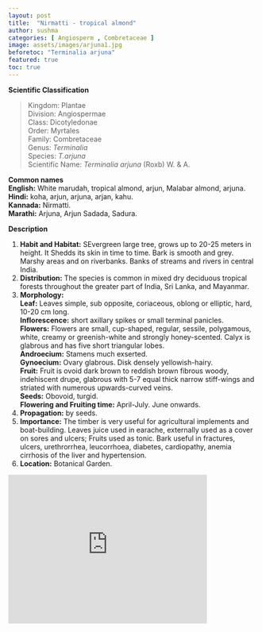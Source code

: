 ```yaml
---
layout: post
title:  "Nirmatti - tropical almond"
author: sushma
categories: [ Angiosperm , Combretaceae ]
image: assets/images/arjuna1.jpg
beforetoc: "Terminalia arjuna"
featured: true
toc: true
---
```

  
**Scientific Classification**  
>Kingdom:			Plantae  
>Division:			Angiospermae  
>Class:				Dicotyledonae  
>Order:				Myrtales  
>Family:			Combretaceae  
>Genus:				*Terminalia*  
>Species:			*T.arjuna*  
>Scientific Name:	*Terminalia arjuna* (Roxb) W. & A.  
  
**Common names**  
**English:** White marudah, tropical almond, arjun, Malabar almond, arjuna.  
**Hindi:** koha, arjun, arjuna, arjan, kahu.  
**Kannada:** Nirmatti.  
**Marathi:** Arjuna, Arjun Sadada, Sadura.  
  
**Description**  
1. **Habit and Habitat:** SEvergreen large tree, grows up to 20-25 meters in height. It Shedds its skin in time to time. Bark is smooth and grey. Marshy areas and on riverbanks. Banks of streams and rivers in central India.  
2. **Distribution:** The species is common in mixed dry deciduous tropical forests throughout the greater part of India, Sri Lanka, and Mayanmar.  
3. **Morphology:**  
**Leaf:** Leaves simple, sub opposite, coriaceous, oblong or elliptic, hard, 10-20 cm long.  
**Inflorescence:** short axillary spikes or small terminal panicles.  
**Flowers:** Flowers are small, cup-shaped, regular, sessile, polygamous, white, creamy or greenish-white and strongly honey-scented. Calyx is glabrous and has five short triangular lobes.  
**Androecium:** Stamens much exserted.  
**Gynoecium:** Ovary glabrous. Disk densely yellowish-hairy.  
**Fruit:** Fruit is ovoid   dark brown to reddish brown fibrous woody, indehiscent drupe, glabrous with 5-7 equal thick narrow stiff-wings and striated with numerous upwards-curved veins.  
**Seeds:** Obovoid, turgid.  
**Flowering and Fruiting time:** April-July. June onwards.  
4. **Propagation:** by seeds.  
5. **Importance:** The timber is very useful for agricultural implements and boat-building. Leaves juice used in earache, externally used as a cover on sores and ulcers; Fruits used as tonic. Bark useful in fractures, ulcers, urethrorrhea, leucorrhoea, diabetes, cardiopathy, anemia cirrhosis of the liver and hypertension.  
6. **Location:** Botanical Garden.  

<iframe src="https://www.google.com/maps/embed?pb=!1m18!1m12!1m3!1d1192.0132891368653!2d74.50752882923213!3d15.83383199931419!2m3!1f0!2f0!3f0!3m2!1i1024!2i768!4f13.1!3m3!1m2!1s0x0%3A0x0!2zMTXCsDUwJzAxLjgiTiA3NMKwMzAnMjkuMSJF!5e1!3m2!1sen!2sin!4v1565022708281!5m2!1sen!2sin" width="400" height="300" frameborder="0" style="border:0" allowfullscreen></iframe>
